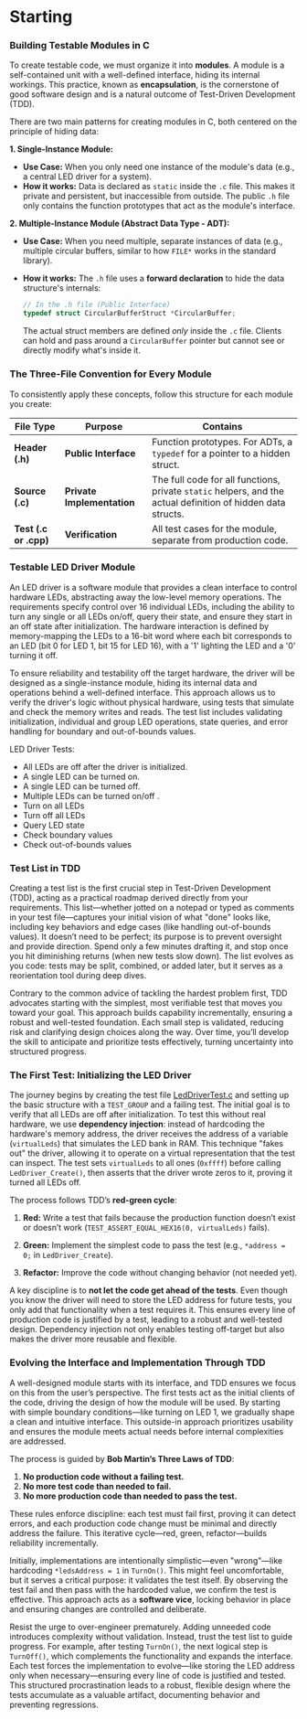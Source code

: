 # Starting

### Building Testable Modules in C

To create testable code, we must organize it into **modules**. A module is a
self-contained unit with a well-defined interface, hiding its internal workings.
This practice, known as **encapsulation**, is the cornerstone of good software
design and is a natural outcome of Test-Driven Development (TDD).

There are two main patterns for creating modules in C, both centered on the
principle of hiding data:

**1. Single-Instance Module:**

-   **Use Case:** When you only need one instance of the module's data (e.g., a
central LED driver for a system).
-   **How it works:** Data is declared as `static` inside the `.c` file. This
makes it private and persistent, but inaccessible from outside. The public `.h`
file only contains the function prototypes that act as the module's interface.

**2. Multiple-Instance Module (Abstract Data Type - ADT):**

-   **Use Case:** When you need multiple, separate instances of data (e.g.,
multiple circular buffers, similar to how `FILE*` works in the standard
library).
-   **How it works:** The `.h` file uses a **forward declaration** to hide the
data structure's internals:

    ```c
    // In the .h file (Public Interface)
    typedef struct CircularBufferStruct *CircularBuffer;
    ```

    The actual struct members are defined *only* inside the `.c` file. Clients
    can hold and pass around a `CircularBuffer` pointer but cannot see or
    directly modify what's inside it.

### The Three-File Convention for Every Module

To consistently apply these concepts, follow this structure for each module you create:

| File Type | Purpose | Contains |
| --- | --- | --- |
| **Header (.h)** | **Public Interface** | Function prototypes. For ADTs, a `typedef` for a pointer to a hidden struct. |
| **Source (.c)** | **Private Implementation** | The full code for all functions, private `static` helpers, and the actual definition of hidden data structs. |
| **Test (.c or .cpp)** | **Verification** | All test cases for the module, separate from production code. |

### Testable LED Driver Module

An LED driver is a software module that provides a clean interface to control
hardware LEDs, abstracting away the low-level memory operations. The
requirements specify control over 16 individual LEDs, including the ability to
turn any single or all LEDs on/off, query their state, and ensure they start in
an off state after initialization. The hardware interaction is defined by
memory-mapping the LEDs to a 16-bit word where each bit corresponds to an LED
(bit 0 for LED 1, bit 15 for LED 16), with a '1' lighting the LED and a '0'
turning it off.

To ensure reliability and testability off the target hardware, the driver will
be designed as a single-instance module, hiding its internal data and operations
behind a well-defined interface. This approach allows us to verify the driver's
logic without physical hardware, using tests that simulate and check the memory
writes and reads. The test list includes validating initialization, individual
and group LED operations, state queries, and error handling for boundary and
out-of-bounds values.

LED Driver Tests:

- All LEDs are off after the driver is initialized.
- A single LED can be turned on.
- A single LED can be turned off.
- Multiple LEDs can be turned on/off .
- Turn on all LEDs
- Turn off all LEDs
- Query LED state
- Check boundary values
- Check out-of-bounds values

### Test List in TDD

Creating a test list is the first crucial step in Test-Driven Development (TDD),
acting as a practical roadmap derived directly from your requirements. This
list—whether jotted on a notepad or typed as comments in your test file—captures
your initial vision of what "done" looks like, including key behaviors and edge
cases (like handling out-of-bounds values). It doesn’t need to be perfect; its
purpose is to prevent oversight and provide direction. Spend only a few minutes
drafting it, and stop once you hit diminishing returns (when new tests slow
down). The list evolves as you code: tests may be split, combined, or added
later, but it serves as a reorientation tool during deep dives.

Contrary to the common advice of tackling the hardest problem first, TDD
advocates starting with the simplest, most verifiable test that moves you toward
your goal. This approach builds capability incrementally, ensuring a robust and
well-tested foundation. Each small step is validated, reducing risk and
clarifying design choices along the way. Over time, you’ll develop the skill to
anticipate and prioritize tests effectively, turning uncertainty into structured
progress.

### The First Test: Initializing the LED Driver

The journey begins by creating the test file [LedDriverTest.c](tests/LedDriverTests.c)
and setting up the basic structure with a `TEST_GROUP` and a failing test. The
initial goal is to verify that all LEDs are off after initialization. To test this
without real hardware, we use **dependency injection**: instead of hardcoding the
hardware's memory address, the driver receives the address of a variable (`virtualLeds`)
that simulates the LED bank in RAM. This technique "fakes out" the driver,
allowing it to operate on a virtual representation that the test can inspect.
The test sets `virtualLeds` to all ones (`0xffff`) before calling
`LedDriver_Create()`, then asserts that the driver wrote zeros to it, proving it
turned all LEDs off.

The process follows TDD’s **red-green cycle**:

1.  **Red:** Write a test that fails because the production function doesn’t
exist or doesn’t work (`TEST_ASSERT_EQUAL_HEX16(0, virtualLeds)` fails).

2.  **Green:** Implement the simplest code to pass the test (e.g., `*address = 0;`
in `LedDriver_Create`).

3.  **Refactor:** Improve the code without changing behavior (not needed yet).

A key discipline is to **not let the code get ahead of the tests**. Even though
you know the driver will need to store the LED address for future tests, you
only add that functionality when a test requires it. This ensures every line of
production code is justified by a test, leading to a robust and well-tested
design. Dependency injection not only enables testing off-target but also makes
the driver more reusable and flexible.

### Evolving the Interface and Implementation Through TDD

A well-designed module starts with its interface, and TDD ensures we focus on
this from the user’s perspective. The first tests act as the initial clients of
the code, driving the design of how the module will be used. By starting with
simple boundary conditions—like turning on LED 1, we gradually shape a clean and
intuitive interface. This outside-in approach prioritizes usability and ensures
the module meets actual needs before internal complexities are addressed.

The process is guided by **Bob Martin’s Three Laws of TDD**:

1.  **No production code without a failing test.**  
2.  **No more test code than needed to fail.**  
3.  **No more production code than needed to pass the test.**  

These rules enforce discipline: each test must fail first, proving it can detect
errors, and each production code change must be minimal and directly address the
failure. This iterative cycle—red, green, refactor—builds reliability
incrementally.

Initially, implementations are intentionally simplistic—even "wrong"—like
hardcoding `*ledsAddress = 1` in `TurnOn()`. This might feel uncomfortable, but
it serves a critical purpose: it validates the test itself. By observing the
test fail and then pass with the hardcoded value, we confirm the test is
effective. This approach acts as a **software vice**, locking behavior in place
and ensuring changes are controlled and deliberate.

Resist the urge to over-engineer prematurely. Adding unneeded code introduces
complexity without validation. Instead, trust the test list to guide progress.
For example, after testing `TurnOn()`, the next logical step is `TurnOff()`,
which complements the functionality and expands the interface. Each test forces
the implementation to evolve—like storing the LED address only when
necessary—ensuring every line of code is justified and tested. This structured
procrastination leads to a robust, flexible design where the tests accumulate as
a valuable artifact, documenting behavior and preventing regressions.